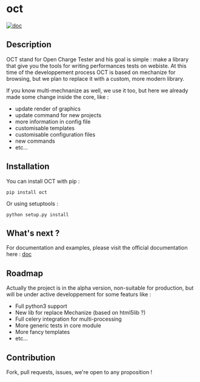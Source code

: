oct
===

[![doc](https://readthedocs.org/projects/oct/badge/?version=latest)](http://oct.readthedocs.org/en/latest/)

Description
-----------

OCT stand for Open Charge Tester and his goal is simple : make a library that give you the tools for writing performances tests on webiste.
At this time of the developpement process OCT is based on mechanize for browsing, but we plan to replace it with a custom, more modern library.

If you know multi-mechnanize as well, we use it too, but here we already made some change inside the core, like :

* update render of graphics
* update command for new projects
* more information in config file
* customisable templates
* customisable configuration files
* new commands
* etc...

Installation
------------

You can install OCT with pip :

`pip install oct`

Or using setuptools :

`python setup.py install`

What's next ?
-------------

For documentation and examples, please visit the official documentation here : [doc](http://oct.readthedocs.org/en/latest/)

Roadmap
-------

Actually the project is in the alpha version, non-suitable for production, but will be under active developpement for some featurs like :

* Full python3 support
* New lib for replace Mechanize (based on html5lib ?)
* Full celery integration for multi-processing
* More generic tests in core module
* More fancy templates
* etc...

Contribution
------------

Fork, pull requests, issues, we're open to any proposition !
